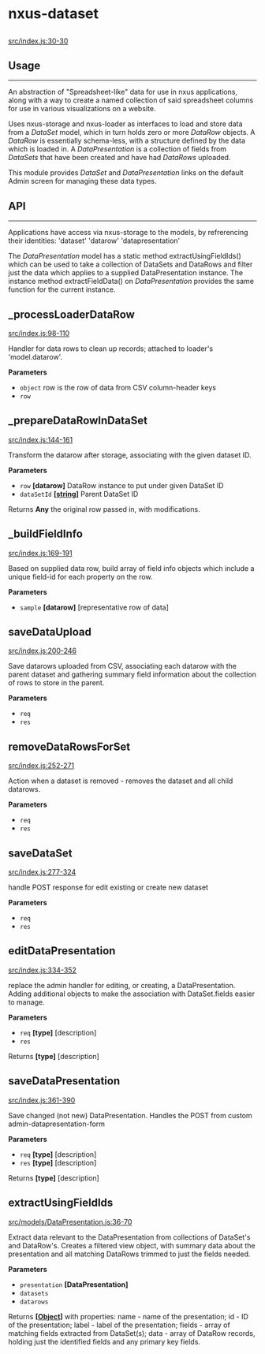 # nxus-dataset

## 

[src/index.js:30-30](https://github.com/seabourne/nxus-dataset/blob/afd6bf2488d4c5277c0935ed2f7bae643c450820/src/index.js#L30-L30 "Source code on GitHub")

## Usage

* * *

An abstraction of "Spreadsheet-like" data for use in nxus applications,
along with a way to create a named collection of said spreadsheet columns for use in various visualizations on a website.

Uses nxus-storage and nxus-loader as interfaces to load and store data from a _DataSet_ model, which in turn holds zero or more _DataRow_ objects.
A _DataRow_ is essentially schema-less, with a structure defined by the data which is loaded in.
A _DataPresentation_ is a collection of fields from _DataSets_ that have been created and have had _DataRows_ uploaded.

This module provides _DataSet_ and _DataPresentation_ links on the default Admin screen for managing these data types.

## API

* * *

Applications have access via nxus-storage to the models, by refrerencing their identities:
   'dataset'
   'datarow'
   'datapresentation'

The _DataPresentation_ model has a static method
extractUsingFieldIds()
which can be used to take a collection of DataSets and DataRows and filter just the data which applies to a supplied DataPresentation instance.
The instance method 
extractFieldData() on _DataPresentation_ provides the same function for the current instance.

## \_processLoaderDataRow

[src/index.js:98-110](https://github.com/seabourne/nxus-dataset/blob/afd6bf2488d4c5277c0935ed2f7bae643c450820/src/index.js#L98-L110 "Source code on GitHub")

Handler for data rows to clean up records; attached to loader's 'model.datarow'.

**Parameters**

-   `object`  row is the row of data from CSV column-header keys
-   `row`  

## \_prepareDataRowInDataSet

[src/index.js:144-161](https://github.com/seabourne/nxus-dataset/blob/afd6bf2488d4c5277c0935ed2f7bae643c450820/src/index.js#L144-L161 "Source code on GitHub")

Transform the datarow after storage,
associating with the given dataset ID.

**Parameters**

-   `row` **\[datarow]** DataRow instance to put under given DataSet ID
-   `dataSetId` **\[[string](https://developer.mozilla.org/en-US/docs/Web/JavaScript/Reference/Global_Objects/String)]** Parent DataSet ID

Returns **Any** the original row passed in, with modifications.

## \_buildFieldInfo

[src/index.js:169-191](https://github.com/seabourne/nxus-dataset/blob/afd6bf2488d4c5277c0935ed2f7bae643c450820/src/index.js#L169-L191 "Source code on GitHub")

Based on supplied data row, build array of field info objects
which include a unique field-id for each property on the row.

**Parameters**

-   `sample` **\[datarow]** [representative row of data]

## saveDataUpload

[src/index.js:200-246](https://github.com/seabourne/nxus-dataset/blob/afd6bf2488d4c5277c0935ed2f7bae643c450820/src/index.js#L200-L246 "Source code on GitHub")

Save datarows uploaded from CSV,
associating each datarow with the parent dataset
and gathering summary field information about the collection of rows
to store in the parent.

**Parameters**

-   `req`  
-   `res`  

## removeDataRowsForSet

[src/index.js:252-271](https://github.com/seabourne/nxus-dataset/blob/afd6bf2488d4c5277c0935ed2f7bae643c450820/src/index.js#L252-L271 "Source code on GitHub")

Action when a dataset is removed -
removes the dataset and all child datarows.

**Parameters**

-   `req`  
-   `res`  

## saveDataSet

[src/index.js:277-324](https://github.com/seabourne/nxus-dataset/blob/afd6bf2488d4c5277c0935ed2f7bae643c450820/src/index.js#L277-L324 "Source code on GitHub")

handle POST response for edit existing 
or create new dataset

**Parameters**

-   `req`  
-   `res`  

## editDataPresentation

[src/index.js:334-352](https://github.com/seabourne/nxus-dataset/blob/afd6bf2488d4c5277c0935ed2f7bae643c450820/src/index.js#L334-L352 "Source code on GitHub")

replace the admin handler for editing, 
or creating, a DataPresentation.
Adding additional objects to make the association
with DataSet.fields easier to manage.

**Parameters**

-   `req` **\[type]** [description]
-   `res`  

Returns **\[type]** [description]

## saveDataPresentation

[src/index.js:361-390](https://github.com/seabourne/nxus-dataset/blob/afd6bf2488d4c5277c0935ed2f7bae643c450820/src/index.js#L361-L390 "Source code on GitHub")

Save changed (not new) DataPresentation.
Handles the POST from custom admin-datapresentation-form

**Parameters**

-   `req` **\[type]** [description]
-   `res` **\[type]** [description]

Returns **\[type]** [description]

## extractUsingFieldIds

[src/models/DataPresentation.js:36-70](https://github.com/seabourne/nxus-dataset/blob/afd6bf2488d4c5277c0935ed2f7bae643c450820/src/models/DataPresentation.js#L36-L70 "Source code on GitHub")

Extract data relevant to the DataPresentation from collections of DataSet's and DataRow's.
Creates a filtered view object, with summary data about the presentation and all matching DataRows trimmed to just the fields needed.

**Parameters**

-   `presentation` **\[DataPresentation]** 
-   `datasets`  
-   `datarows`  

Returns **\[[Object](https://developer.mozilla.org/en-US/docs/Web/JavaScript/Reference/Global_Objects/Object)]** with properties:
  name - name of the presentation;
  id - ID of the presentation;
  label - label of the presentation;
  fields - array of matching fields extracted from DataSet(s);
  data - array of DataRow records, holding just the identified fields and any primary key fields.
